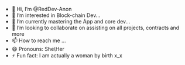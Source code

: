 - 👋 Hi, I’m @RedDev-Anon
- 👀 I’m interested in Block-chain Dev...
- 🌱 I’m currently mastering the App and core dev...
- 💞️ I’m looking to collaborate on assisting on all projects, contracts and more
- 📫 How to reach me ...
- 😄 Pronouns: She\Her
- ⚡ Fun fact: I am actually a woman by birth x_x

<!---
RedDev-Anon/RedDev-Anon is a ✨ special ✨ repository because its `README.md` (this file) appears on your GitHub profile.
You can click the Preview link to take a look at your changes.
--->
